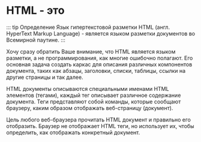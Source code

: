 # HTML - это

::: tip Определение
Язык гипертекстовой разметки HTML (англ. HyperText Markup Language) - является языком разметки документов во Всемирной паутине.
:::


Хочу сразу обратить Ваше внимание, что HTML является языком разметки, а не программирования, как многие ошибочно полагают. Его основная задача создать каркас для описания различных компонентов документа, таких как абзацы, заголовки, списки, таблицы, ссылки на другие страницы и так далее.

HTML документы описываются специальными именами HTML элементов (тегами), каждый тег описывает различное содержание документа. Теги представляют собой команды, которые сообщают браузеру, каким образом отображать веб-страницу (документ).

Цель любого веб-браузера прочитать HTML документ и правильно его отобразить. Браузер не отображает HTML теги, но использует их, чтобы определить, как отображать конкретный документ.